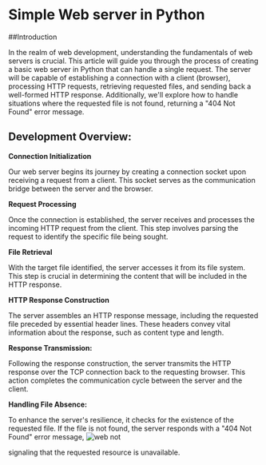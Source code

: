 # Simple Web server in Python

##Introduction

In the realm of web development, understanding the fundamentals of web servers is crucial. This article will guide you through the process of creating a basic web server in Python that can handle a single request. The server will be capable of establishing a connection with a client (browser), processing HTTP requests, retrieving requested files, and sending back a well-formed HTTP response. Additionally, we'll explore how to handle situations where the requested file is not found, returning a "404 Not Found" error message.

## Development Overview:

**Connection Initialization**

Our web server begins its journey by creating a connection socket upon receiving a request from a client. This socket serves as the communication bridge between the server and the browser.

**Request Processing**

Once the connection is established, the server receives and processes the incoming HTTP request from the client. This step involves parsing the request to identify the specific file being sought.

**File Retrieval**

With the target file identified, the server accesses it from its file system. This step is crucial in determining the content that will be included in the HTTP response.

**HTTP Response Construction**

The server assembles an HTTP response message, including the requested file preceded by essential header lines. These headers convey vital information about the response, such as content type and length.

**Response Transmission:**

Following the response construction, the server transmits the HTTP response over the TCP connection back to the requesting browser. This action completes the communication cycle between the server and the client.

**Handling File Absence:**

To enhance the server's resilience, it checks for the existence of the requested file. If the file is not found, the server responds with a "404 Not Found" error message, 
![web not](https://github.com/AfrahSaud36/WebServer/assets/138797663/0bb6cb18-f830-4fa2-9dbe-6ce5df4cd946)



signaling that the requested resource is unavailable.
